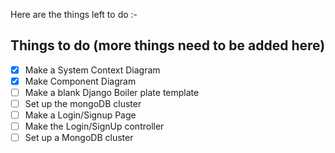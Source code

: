 Here are the things left to do :- 


## Things to do (more things need to be added here)

- [x] Make a System Context Diagram 
- [x] Make Component Diagram
- [ ] Make a blank Django Boiler plate template
- [ ] Set up the mongoDB cluster
- [ ] Make a Login/Signup Page 
- [ ] Make the Login/SignUp controller
- [ ] Set up a MongoDB cluster